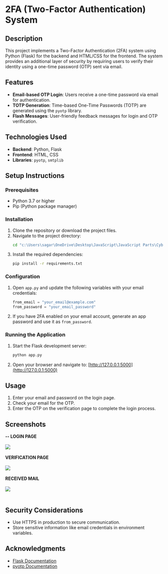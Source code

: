 # 2FA (Two-Factor Authentication) System

## Description
This project implements a Two-Factor Authentication (2FA) system using Python (Flask) for the backend and HTML/CSS for the frontend. The system provides an additional layer of security by requiring users to verify their identity using a one-time password (OTP) sent via email.

## Features
- **Email-based OTP Login**: Users receive a one-time password via email for authentication.
- **TOTP Generation**: Time-based One-Time Passwords (TOTP) are generated using the `pyotp` library.
- **Flash Messages**: User-friendly feedback messages for login and OTP verification.

## Technologies Used
- **Backend**: Python, Flask
- **Frontend**: HTML, CSS
- **Libraries**: `pyotp`, `smtplib`

## Setup Instructions

### Prerequisites
- Python 3.7 or higher
- Pip (Python package manager)

### Installation
1. Clone the repository or download the project files.
2. Navigate to the project directory:
   ```bash
   cd "c:\Users\sagar\OneDrive\Desktop\JavaScript\JavaScript Parts\CyberSec\2FA_(Two-Factor Authentication)_System"
   ```
3. Install the required dependencies:
   ```bash
   pip install -r requirements.txt
   ```

### Configuration
1. Open `app.py` and update the following variables with your email credentials:
   ```python
   from_email = "your_email@example.com"
   from_password = "your_email_password"
   ```
2. If you have 2FA enabled on your email account, generate an app password and use it as `from_password`.

### Running the Application
1. Start the Flask development server:
   ```bash
   python app.py
   ```
2. Open your browser and navigate to:
   [http://127.0.0.1:5000](http://127.0.0.1:5000)

## Usage
1. Enter your email and password on the login page.
2. Check your email for the OTP.
3. Enter the OTP on the verification page to complete the login process.

## Screenshots
**-- LOGIN PAGE**
<br></br>
![](https://imgur.com/6JV9JeD.png)
<br></br>
**VERIFICATION PAGE**
<br></br>
![](https://imgur.com/ZoGi6qj.png)
<br></br>
**RECEIVED MAIL**
<br></br>
![](https://imgur.com/VnEvlpo.png)
<br></br>

## Security Considerations
- Use HTTPS in production to secure communication.
- Store sensitive information like email credentials in environment variables.


## Acknowledgments
- [Flask Documentation](https://flask.palletsprojects.com/)
- [pyotp Documentation](https://pyauth.github.io/pyotp/)
